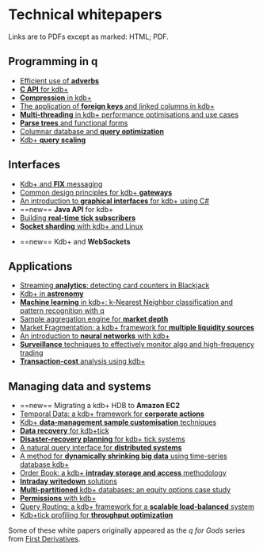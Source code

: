 # <i class="fa fa-map-o"></i> Technical whitepapers

Links are to PDFs except as marked: 
<i class="fa fa-html5"></i> HTML;
<i class="fa fa-file"></i> PDF.

## Programming in q

* [Efficient use of **adverbs**](wp/efficient_use_of_adverbs.pdf)
* [**C API** for kdb+](wp/c_api_for_kdb.pdf)
* [**Compression** in kdb+](wp/compression_in_kdb.pdf)
* [The application of **foreign keys** and linked columns in kdb+](wp/the_application_of_foreign_keys_and_linked_columns_in_kdb.pdf)
* [**Multi-threading** in kdb+ performance optimisations and use cases](wp/multi_threading_in_kdb_performance_optimisations_and_use_cases.pdf)
* [**Parse trees** and functional forms](wp/parse_trees_and_functional_forms.pdf)
* [Columnar database and **query optimization**](wp/columnar_database_and_query_optimization.pdf)
* [Kdb+ **query scaling**](wp/kdb_query_scaling.pdf)


## Interfaces

* [Kdb+ and **FIX** messaging](wp/kdb_and_fix_messaging.pdf)
* [Common design principles for kdb+ **gateways**](wp/common_design_principles_for_kdb_gateways.pdf)
* [An introduction to **graphical interfaces** for kdb+ using C#](wp/an_introduction_to_graphical_interfaces_for_kdb_using_csharp.pdf)
* ==new== **Java API** for kdb+ [<i class="fa fa-html5"></i>](wp/java-api "HTML") [<i class="fa fa-file"></i>](wp/java-api/java-api.pdf)
* [Building **real-time tick subscribers**](wp/building_real_time_tick_subscribers.pdf)
* [**Socket sharding** with kdb+ and Linux](wp/socket-sharding.pdf) 
<!-- * [Kdb+ and **WebSockets**](wp/kdb_and_websockets.pdf)
 -->
* ==new== Kdb+ and **WebSockets** [<i class="fa fa-html5"></i>](/wp/websockets "HTML") [<i class="fa fa-file"></i>](/wp/websockets/websockets.pdf "PDF")


## Applications

* [Streaming **analytics**: detecting card counters in Blackjack](wp/card-counters-in-blackjack.pdf)
* [Kdb+ in **astronomy**](wp/kdb_in_astronomy.pdf)
* [**Machine learning** in kdb+: k-Nearest Neighbor classification and pattern recognition with q](wp/machine_learning_in_kdb.pdf)
* [Sample aggregation engine for **market depth**](wp/sample_aggregation_engine_for_market_depth.pdf)
* [Market Fragmentation: a kdb+ framework for **multiple liquidity sources**](wp/market_fragmentation_a_kdb_framework_for_multiple_liquidity_sources.pdf)
* [An introduction to **neural networks** with kdb+](wp/an_introduction_to_neural_networks_with_kdb.pdf)
* [**Surveillance** techniques to effectively monitor algo and high-frequency trading](wp/surveillance_techniques_to_effectively_monitor_algo_and_high_frequency_trading.pdf)
* [**Transaction-cost** analysis using kdb+](wp/transaction_cost_analysis_using_kdb.pdf)


## Managing data and systems

* ==new== Migrating a kdb+ HDB to **Amazon EC2** [<i class="fa fa-html5"></i>](/cloud/aws/ "HTML") [<i class="fa fa-file"></i>](/cloud/aws/aws-ec2.pdf "PDF") 
* [Temporal Data: a kdb+ framework for **corporate actions**](wp/temporal_data_a_kdb_framework_for_corporate_actions.pdf)
* [Kdb+ **data-management sample customisation** techniques](wp/kdb_data_management_sample_customisation_techniques_with_amendments.pdf)
* [**Data recovery** for kdb+tick](wp/data_recovery_for_kdb_tick.pdf)
* [**Disaster-recovery planning** for kdb+ tick systems](wp/disaster_recovery_planning.pdf)
* [A natural query interface for **distributed systems**](wp/a_natural_query_interface_for_distributed_systems.pdf)
* [A method for **dynamically shrinking big data** using time-series database kdb+](wp/time_series_simplification_in_kdb_a_method_for_dynamically_shrinking_big_data.pdf)
* [Order Book: a kdb+ **intraday storage and access** methodology](wp/order_book_a_kdb_intraday_storage_and_access_methodology.pdf)
* [**Intraday writedown** solutions](wp/intraday_writedown_solutions.pdf)
* [**Multi-partitioned** kdb+ databases: an equity options case study](wp/multi_partitioned_kdb_databases_an_equity_options_case_study.pdf)
* [**Permissions** with kdb+](wp/permissions_with_kdb.pdf)
* [Query Routing: a kdb+ framework for a **scalable load-balanced** system](wp/query_routing_a_kdb_framework_for_a_scalable_load_balanced_system.pdf)
* [Kdb+tick profiling for **throughput optimization**](wp/kdbtick_profiling_for_throughput_optimization.pdf)


Some of these white papers originally appeared as the _q for Gods_ series from [First Derivatives](http://firstderivatives.com).


